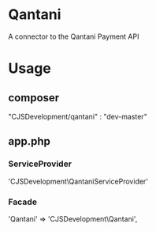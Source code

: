 # Qantani
A connector to the Qantani Payment API

# Usage
## composer
"CJSDevelopment/qantani" : "dev-master"

## app.php
### ServiceProvider
'CJSDevelopment\QantaniServiceProvider'

### Facade
'Qantani' => 'CJSDevelopment\Qantani',

